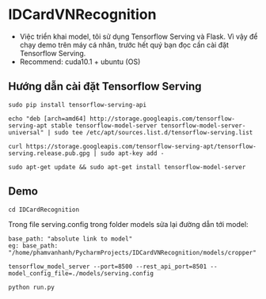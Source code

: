# IDCardVNRecognition
* Việc triển khai model, tôi sử dụng Tensorflow Serving và Flask. Vì vậy để chạy demo trên máy cá nhân, trước hết quý bạn đọc cần cài đặt Tensorflow Serving.
* Recommend: cuda10.1 + ubuntu (OS)

## Hướng dẫn cài đặt Tensorflow Serving
```
sudo pip install tensorflow-serving-api
```
```
echo "deb [arch=amd64] http://storage.googleapis.com/tensorflow-serving-apt stable tensorflow-model-server tensorflow-model-server-universal" | sudo tee /etc/apt/sources.list.d/tensorflow-serving.list
```
```
curl https://storage.googleapis.com/tensorflow-serving-apt/tensorflow-serving.release.pub.gpg | sudo apt-key add -
```
```
sudo apt-get update && sudo apt-get install tensorflow-model-server
```



## Demo
```
cd IDCardRecognition
```
Trong file serving.config trong folder models sửa lại đường dẫn tới model:
```
base_path: "absolute link to model"
eg: base_path: "/home/phamvanhanh/PycharmProjects/IDCardVNRecognition/models/cropper"
```
```
tensorflow_model_server --port=8500 --rest_api_port=8501 --model_config_file=./models/serving.config
```
``` 
python run.py
```

